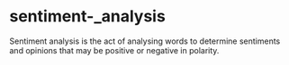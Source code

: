 # sentiment-_analysis
 Sentiment analysis is the act of analysing words to determine  sentiments and opinions that may be positive or negative in polarity. 
